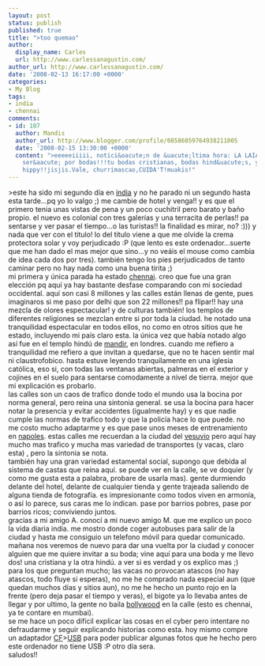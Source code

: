 ```yaml
---
layout: post
status: publish
published: true
title: ">too quemao"
author:
  display_name: Carles
  url: http://www.carlessanagustin.com/
author_url: http://www.carlessanagustin.com/
date: '2008-02-13 16:17:00 +0000'
categories:
- My Blog
tags:
- india
- chennai
comments:
- id: 107
  author: Mandis
  author_url: http://www.blogger.com/profile/08586059764938211005
  date: '2008-02-15 13:30:00 +0000'
  content: ">eeeeeiiiii, notici&oacute;n de &uacute;ltima hora: LA LAIA ES CASAAAAA!!!jajjajjaja,
    ser&aacute; por bodas!!!tu bodas cristianas, bodas hind&uacute;s, y aki de boda
    hippy!!jisjis.Vale, churrimascao,CUIDA'T!muakis!"
---
```

<p>><a href="http://nomadalagana.files.wordpress.com/2008/02/primeres01.jpg"><img src="http://nomadalagana.files.wordpress.com/2008/02/primeres01.jpg?w=300" alt="" border="0" /></a>este ha sido mi segundo d&iacute;a en <a href="http://en.wikipedia.org/wiki/India">india</a> y no he parado ni un segundo hasta esta tarde...pq yo lo valgo ;) me cambie de hotel y venga!! y es que el primero tenia unas vistas de pena y un poco cuchitril pero barato y ba&ntilde;o propio. el nuevo es colonial con tres galer&iacute;as y una terracita de perlas!! pa sentarse y ver pasar el tiempo...o las turistas!! la finalidad es mirar, no? :))) y nada que ver con el titulo! lo del titulo viene a que me olvide la crema protectora solar y voy perjudicado :P (que lento es este ordenador...suerte que me han dado el mas mejor que sino...y no ve&aacute;is el mouse como cambia de idea cada dos por tres). tambi&eacute;n tengo los pies perjudicados de tanto caminar pero no hay nada como una buena tirita ;)<br />mi primera y &uacute;nica parada ha estado <a href="http://en.wikipedia.org/wiki/Chennai">chennai</a>. creo que fue una gran elecci&oacute;n pq aqu&iacute; ya hay bastante desfase comparando con mi sociedad occidental. aqu&iacute; son casi 8 millones y las calles est&aacute;n llenas de gente, pues imaginaros si me paso por delhi que son 22 millones!! pa flipar!! hay una mezcla de olores espectacular! y de culturas tambi&eacute;n! los templos de diferentes religiones se mezclan entre si por toda la ciudad. he notado una tranquilidad espectacular en todos ellos, no como en otros sitios que he estado, incluyendo mi pa&iacute;s claro esta. la &uacute;nica vez que hab&iacute;a notado algo as&iacute; fue en el templo hind&uacute; de <a href="http://www.mandir.org/">mandir</a>, en londres. cuando me refiero a tranquilidad me refiero a que invitan a quedarse, que no te hacen sentir mal ni claustrofobico. hasta estuve leyendo tranquilamente en una iglesia cat&oacute;lica, eso si, con todas las ventanas abiertas, palmeras en el exterior y cojines en el suelo para sentarse comodamente a nivel de tierra. mejor que mi explicaci&oacute;n es probarlo.<br />las calles son un caos de trafico donde todo el mundo usa la bocina por norma general, pero reina una sintonia general. se usa la bocina para hacer notar la presencia y evitar accidentes (igualmente hay) y es que nadie cumple las normas de trafico todo y que la polic&iacute;a hace lo que puede. no me costo mucho adaptarme y es que pase unos meses de entrenamiento en <a href="http://en.wikipedia.org/wiki/Naples">napoles</a>. estas calles me recuerdan a la ciudad del <a href="http://en.wikipedia.org/wiki/Mount_Vesuvius">vesuvio</a> pero aqu&iacute; hay mucho mas trafico y mucha mas variedad de transportes (y vacas, claro esta) , pero la sintonia se nota.<br />tambi&eacute;n hay una gran variedad estamental social, supongo que debida al sistema de castas que reina aqu&iacute;. se puede ver en la calle, se ve doquier (y como me gusta esta a palabra, probare de usarla mas). gente durmiendo delante del hotel, delante de cualquier tienda y gente trajeada saliendo de alguna tienda de fotograf&iacute;a. es impresionante como todos viven en armon&iacute;a, o as&iacute; lo parece, sus caras me lo indican. pase por barrios pobres, pase por barrios ricos; conviviendo juntos.<br />gracias a mi amigo A. conoc&iacute; a mi nuevo amigo M. que me explico un poco la vida diaria india. me mostro donde coger autobuses para salir de la ciudad y hasta me consiguio un telefono m&oacute;vil para quedar comunicado. ma&ntilde;ana nos veremos de nuevo para dar una vuelta por la ciudad y conocer alguien que me quiere invitar a su boda; vine aqu&iacute; para una boda y me llevo dos! una cristiana y la otra hind&uacute;. a ver si es verdad y os explico mas ;)<br />para los que preguntan mucho; las vacas no provocan atascos (no hay atascos, todo fluye si esperas), no me he comprado nada especial aun (que quedan muchos d&iacute;as y sitios aun), no me he hecho un punto rojo en la frente (pero deja pasar el tiempo y veras), el bigote ya lo llevaba antes de llegar y por ultimo, la gente no baila <a href="http://www.bollywood.com/">bollywood</a> en la calle (esto es chennai, ya te contare en mumbai).<br />se me hace un poco dif&iacute;cil explicar las cosas en el cyber pero intentare no defraudarme y seguir explicando historias como esta. hoy mismo compre un adaptador <a href="http://en.wikipedia.org/wiki/Compact_flash">CF</a>><a href="http://en.wikipedia.org/wiki/Usb">USB</a> para poder publicar algunas fotos que he hecho pero este ordenador no tiene USB :P otro d&iacute;a sera.<br />saludos!!</p>

